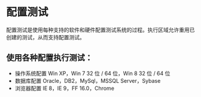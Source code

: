 # 配置测试

配置测试是使用每种支持的软件和硬件配置测试系统的过程。执行区域允许重用已创建的测试，从而支持配置测试。

## 使用各种配置执行测试：

* 操作系统配置
  Win XP，Win 7 32 位 / 64 位，Win 8 32 位 / 64 位
* 数据库配置
  Oracle，DB2，MySql，MSSQL Server，Sybase
* 浏览器配置
  IE 8，IE 9，FF 16.0，Chrome
